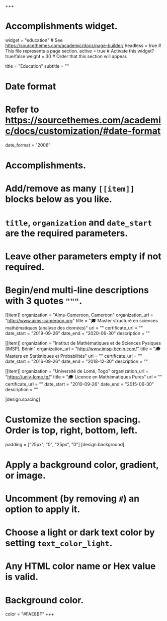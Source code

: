 +++
# Accomplishments widget.
widget = "education"  # See https://sourcethemes.com/academic/docs/page-builder/
headless = true  # This file represents a page section.
active = true  # Activate this widget? true/false
weight = 30  # Order that this section will appear.

title = "Education"
subtitle = ""

# Date format
#   Refer to https://sourcethemes.com/academic/docs/customization/#date-format
date_format = "2006"

# Accomplishments.
#   Add/remove as many `[[item]]` blocks below as you like.
#   `title`, `organization` and `date_start` are the required parameters.
#   Leave other parameters empty if not required.
#   Begin/end multi-line descriptions with 3 quotes `"""`.

[[item]]
  organization = "Aims-Cameroon, Cameroon"
  organization_url = "http://www.aims-cameroon.org"
  title = "🎓 Master structuré en sciences mathématiques (analyse des données)"
  url = ""
  certificate_url = ""
  date_start = "2019-09-26"
  date_end = "2020-06-30"
  description = ""
  
[[item]]
  organization = "Institut de Mathématiques et de Sciences Pysiques (IMSP), Bénin"
  organization_url = "http://www.imsp-benin.com/"
  title = "🎓 Masters en Statistiques et Probabilités"
  url = ""
  certificate_url = ""
  date_start = "2016-09-26"
  date_end = "2018-12-30"
  description = ""


[[item]]
  organization = "Université de Lomé, Togo"
  organization_url = "https://univ-lome.tg/"
  title = "🎓 Licence en Mathématiques Pures"
  url = ""
  certificate_url = ""
  date_start = "2010-09-26"
  date_end = "2015-06-30"
  description = ""
  
[design.spacing]
  # Customize the section spacing. Order is top, right, bottom, left.
  padding = ["25px", "0", "25px", "0"]
[design.background]
  # Apply a background color, gradient, or image.
  #   Uncomment (by removing `#`) an option to apply it.
  #   Choose a light or dark text color by setting `text_color_light`.
  #   Any HTML color name or Hex value is valid.
  
  # Background color.
   color = "#FAE8BF"
+++
